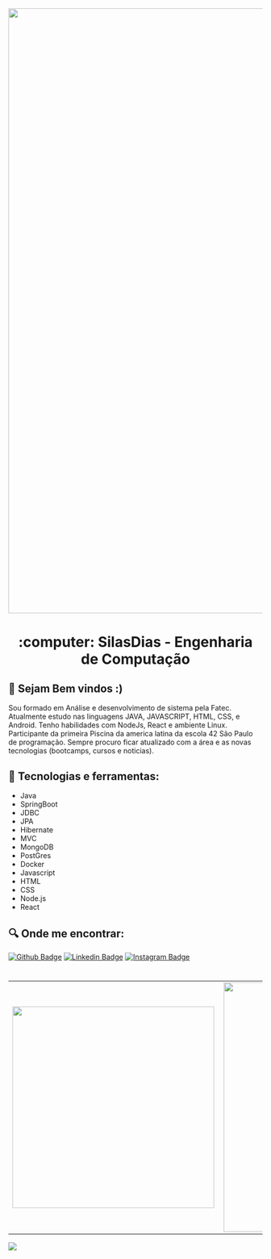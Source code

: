 <h2 align="center">
    <img alt="preview application" src="https://i.imgur.com/X23oEk3.png" width="1200px"/>
</h2>

<h1 align="center">
  :computer: SilasDias - Engenharia de Computação
</h1>

## :book: Sejam Bem vindos :)

<p> 
Sou formado em Análise e desenvolvimento de sistema pela Fatec. Atualmente estudo nas linguagens JAVA, JAVASCRIPT, HTML, CSS, e Android. Tenho habilidades com NodeJs, React e ambiente Linux. Participante da primeira Piscina da america latina da escola  42 São Paulo de programação. Sempre procuro ficar atualizado com a área e as novas tecnologias (bootcamps, cursos e noticias).
    
    
 ## :iphone: Tecnologias e ferramentas:
 <ul>
  <li>Java</li>
  <li>SpringBoot</li>
  <li>JDBC</li>
  <li>JPA</li>
  <li>Hibernate</li>
  <li>MVC</li>
  <li>MongoDB</li>
  <li>PostGres</li>
  <li>Docker</li>
  <li>Javascript</li>
  <li>HTML</li>
  <li>CSS</li>
  <li>Node.js</li>
  <li>React</li>
 </ul>
  
 ## :mag: Onde me encontrar:
[![Github Badge](https://img.shields.io/badge/github-%23100000.svg?&style=for-the-badge&logo=github&logoColor=white&link=https://github.com/SilasDias)](https://github.com/SilasDias)
[![Linkedin Badge](https://img.shields.io/badge/linkedin-%230077B5.svg?&style=for-the-badge&logo=linkedin&logoColor=white&link=https://www.linkedin.com/in/silas-dias-483465179/)](https://www.linkedin.com/in/silas-dias-483465179/)
[![Instagram Badge](https://img.shields.io/badge/instagram-%23E4405F.svg?&style=for-the-badge&logo=instagram&logoColor=white&link=https://www.instagram.com/s1l4sd14s/)](https://www.instagram.com/s1l4sd14s/)

<h1></h1>

<center>
<table>
    <tr>
        <td><img width="400px" align="left" src="https://github-readme-stats.vercel.app/api/top-langs/?username=silasdias&hide=html&layout=compact&theme=buefy" /></td>
        <td><img width="495px" align="left" src="https://github-readme-stats.vercel.app/api?username=silasdias&theme=buefy"/></td>
    </tr>   
</table>
</center>


![](https://komarev.com/ghpvc/?username=silasdias&label=PROFILE+VIEWS)

